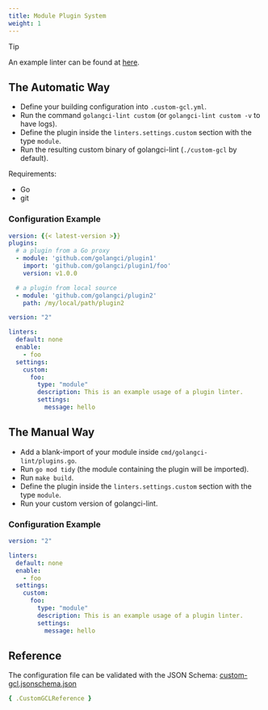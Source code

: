 ```yaml
---
title: Module Plugin System
weight: 1
---
```


> [!TIP]
> An example linter can be found at [here](https://github.com/golangci/example-plugin-module-linter).

## The Automatic Way

- Define your building configuration into `.custom-gcl.yml`.
- Run the command `golangci-lint custom` (or `golangci-lint custom -v` to have logs).
- Define the plugin inside the `linters.settings.custom` section with the type `module`.
- Run the resulting custom binary of golangci-lint (`./custom-gcl` by default).

Requirements:
- Go
- git

### Configuration Example

```yaml {filename=".custom-gcl.yml"}
version: {{< latest-version >}}
plugins:
  # a plugin from a Go proxy
  - module: 'github.com/golangci/plugin1'
    import: 'github.com/golangci/plugin1/foo'
    version: v1.0.0

  # a plugin from local source
  - module: 'github.com/golangci/plugin2'
    path: /my/local/path/plugin2
```

```yaml {filename=".golangci.yml"}
version: "2"

linters:
  default: none
  enable:
    - foo
  settings:
    custom:
      foo:
        type: "module"
        description: This is an example usage of a plugin linter.
        settings:
          message: hello
```

## The Manual Way

- Add a blank-import of your module inside `cmd/golangci-lint/plugins.go`.
- Run `go mod tidy` (the module containing the plugin will be imported).
- Run `make build`.
- Define the plugin inside the `linters.settings.custom` section with the type `module`.
- Run your custom version of golangci-lint.

### Configuration Example

```yaml {filename=".golangci.yml"}
version: "2"

linters:
  default: none
  enable:
    - foo
  settings:
    custom:
      foo:
        type: "module"
        description: This is an example usage of a plugin linter.
        settings:
          message: hello
```

## Reference

The configuration file can be validated with the JSON Schema: [custom-gcl.jsonschema.json](https://golangci-lint.run/jsonschema/custom-gcl.jsonschema.json)

```yml {filename=".custom-gcl.yml"}
{ .CustomGCLReference }
```

